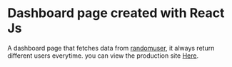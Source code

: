 # Dashboard page created with React Js
A dashboard page that fetches data from [randomuser](https://randomuser.me/), it always return different users everytime. you can view the production site [Here](http://osas-dashboard.netlify.app).